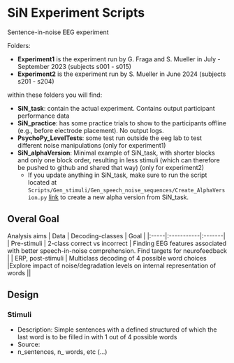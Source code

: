 # SiN Experiment Scripts
Sentence-in-noise EEG experiment 


Folders: 
- **Experiment1** is the experiment run by G. Fraga and S. Mueller in July - September 2023 (subjects s001 - s015)
- **Experiment2** is the experiment run by S. Mueller in June 2024 (subjects s201 - s204)

within these folders you will find:
- **SiN_task**: contain the actual experiment. Contains output participant performance data
- **SiN_practice**: has some practice trials to show to the participants offline (e.g., before electrode placement). No output logs.
- **PsychoPy_LevelTests**: some test run outside the eeg lab to test different noise manipulations (only for experiment1)
- **SiN_alphaVersion**: Minimal example of SiN_task, with shorter blocks and only one block order, resulting in less stimuli (which can therefore be pushed to github and shared that way) (only for experiment2)
    - If you update anything in SiN_task, make sure to run the script located at `Scripts/Gen_stimuli/Gen_speech_noise_sequences/Create_AlphaVersion.py` [link](https://github.com/Neuroling/SPINCO_SINEEG/blob/main/Gen_stimuli/Gen_speech_noise_sequences/Create_AlphaVersion.py) to create a new alpha version from SiN_task.

## Overal Goal

Analysis aims
| Data | Decoding-classes | Goal | 
|:-----|:-----------|:-------|
| Pre-stimuli | 2-class correct vs incorrect  | Finding EEG features associated with better speech-in-noise comprehension. Find targets for neurofeedback | 
| ERP, post-stimuli | Multiclass decoding of 4 possible word choices  |Explore impact of noise/degradation levels on internal representation of words  ||

## Design
### Stimuli 
- Description: Simple sentences with a defined structured of which the last word is to be filled in with 1 out of 4 possible words 
- Source: 
- n_sentences, n_ words, etc (...) 
